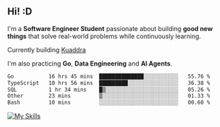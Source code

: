 ## Hi! :D

I'm a **Software Engineer Student** passionate about building **good new things** that solve real-world problems while continuously learning.

Currently building [Kuaddra](https://kuaddra.com)

I'm also practicing **Go**, **Data Engineering** and **AI Agents**.

<!--START_SECTION:waka-->

```txt
Go           16 hrs 45 mins  ██████████████░░░░░░░░░░░   55.76 %
TypeScript   10 hrs 56 mins  █████████░░░░░░░░░░░░░░░░   36.38 %
SQL          1 hr 34 mins    █▒░░░░░░░░░░░░░░░░░░░░░░░   05.26 %
Other        23 mins         ▒░░░░░░░░░░░░░░░░░░░░░░░░   01.33 %
Bash         10 mins         ░░░░░░░░░░░░░░░░░░░░░░░░░   00.60 %
```

<!--END_SECTION:waka-->
[![My Skills](https://skillicons.dev/icons?i=py,go,java,aws,js,docker,linux)](https://skillicons.dev)
